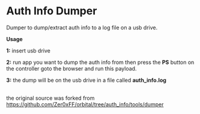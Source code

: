 Auth Info Dumper
==============

Dumper to dump/extract auth info to a log file on a usb drive.
<br>


<b>Usage</b>

<b>1:</b> insert usb drive

<b>2:</b> run app you want to dump the auth info from then press the <b>PS</b> button on the controller goto the browser and run this payload.

<b>3:</b> the dump will be on the usb drive in a file called <b>auth_info.log</b>
<br><br>



the original source was forked from https://github.com/Zer0xFF/orbital/tree/auth_info/tools/dumper